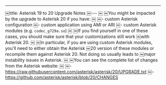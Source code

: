 ---
￼title: Asterisk 19 to 20 Upgrade Notes
￼---
￼
￼You might be impacted by the upgrade to Asterisk 20 if you have:
￼
￼- custom Asterisk configuration
￼- custom application using AMI or ARI
￼- custom Asterisk modules (e.g. `codec_g729a.so`)
￼
￼If you find yourself in one of these cases, you should make sure that your customizations still work
￼with Asterisk 20.
￼
￼In particular, if you are using custom Asterisk modules, you\'ll need to either obtain the Asterisk
￼20 version of these modules or recompile them against Asterisk 20. Not doing so usually leads to
￼major instability issues in Asterisk.
￼
￼You can see the complete list of changes from the Asterisk website:
￼
￼- <https://raw.githubusercontent.com/asterisk/asterisk/20/UPGRADE.txt>
￼- <https://github.com/asterisk/asterisk/blob/20/CHANGES>
